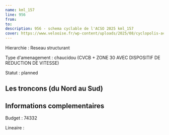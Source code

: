```yaml
---
name: kml_157 
line: 956
from: 
to:  
description: 956 - schema cyclable de l'ACSO 2025 kml_157 
cover: https://www.velooise.fr/wp-content/uploads/2025/08/cyclopolis-acso-956.jpg
---
```

Hierarchie : Reseau structurant

Type d'amenagement : chaucidou (CVCB + ZONE 30 AVEC DISPOSITIF DE REDUCTION DE VITESSE)

Statut : planned

## Les troncons (du Nord au Sud)

## Informations complementaires

Budget  : 74332 

Lineaire :

